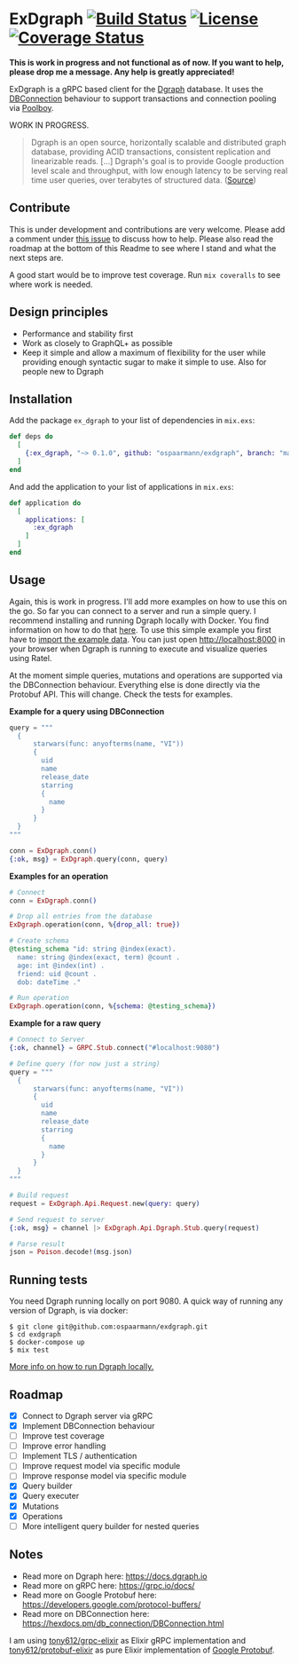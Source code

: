 # ExDgraph [![Build Status](https://travis-ci.org/ospaarmann/exdgraph.svg?branch=master)](https://travis-ci.org/ospaarmann/exdgraph) [![License](https://img.shields.io/badge/License-Apache%202.0-blue.svg)](https://opensource.org/licenses/Apache-2.0) [![Coverage Status](https://coveralls.io/repos/github/ospaarmann/exdgraph/badge.svg?branch=master)](https://coveralls.io/github/ospaarmann/exdgraph?branch=master)

**This is work in progress and not functional as of now. If you want to help, please drop me a message. Any help is greatly appreciated!**

ExDgraph is a gRPC based client for the [Dgraph](https://github.com/dgraph-io/dgraph) database. It uses the [DBConnection](https://hexdocs.pm/db_connection/DBConnection.html) behaviour to support transactions and connection pooling via [Poolboy](https://github.com/devinus/poolboy).

WORK IN PROGRESS.

> Dgraph is an open source, horizontally scalable and distributed graph database, providing ACID transactions, consistent replication and linearizable reads. [...] Dgraph's goal is to provide Google production level scale and throughput, with low enough latency to be serving real time user queries, over terabytes of structured data. ([Source](https://github.com/dgraph-io/dgraph))

## Contribute

This is under development and contributions are very welcome. Please add a comment under [this issue](https://github.com/ospaarmann/exdgraph/issues/4) to discuss how to help. Please also read the roadmap at the bottom of this Readme to see where I stand and what the next steps are.

A good start would be to improve test coverage. Run `mix coveralls` to see where work is needed.

## Design principles

- Performance and stability first
- Work as closely to GraphQL+ as possible
- Keep it simple and allow a maximum of flexibility for the user while providing enough syntactic sugar to make it simple to use. Also for people new to Dgraph

## Installation

Add the package `ex_dgraph` to your list of dependencies in `mix.exs`:

```elixir
def deps do
  [
    {:ex_dgraph, "~> 0.1.0", github: "ospaarmann/exdgraph", branch: "master"}
  ]
end
```

And add the application to your list of applications in `mix.exs`:

```elixir
def application do
  [
    applications: [
      :ex_dgraph
    ]
  ]
end
```

## Usage

Again, this is work in progress. I'll add more examples on how to use this on the go. So far you can connect to a server and run a simple query. I recommend installing and running Dgraph locally with Docker. You find information on how to do that [here](https://docs.dgraph.io/get-started/#from-docker-image). To use this simple example you first have to [import the example data](https://docs.dgraph.io/get-started/#step-3-run-queries). You can just open [http://localhost:8000](http://localhost:8000) in your browser when Dgraph is running to execute and visualize queries using Ratel.

At the moment simple queries, mutations and operations are supported via the DBConnection behaviour. Everything else is done directly via the Protobuf API. This will change. Check the tests for examples.

**Example for a query using DBConnection**

```elixir
query = """
  {
      starwars(func: anyofterms(name, "VI"))
      {
        uid
        name
        release_date
        starring
        {
          name
        }
      }
  }
"""

conn = ExDgraph.conn()
{:ok, msg} = ExDgraph.query(conn, query)
```

**Examples for an operation**

```elixir
# Connect
conn = ExDgraph.conn()

# Drop all entries from the database
ExDgraph.operation(conn, %{drop_all: true})

# Create schema
@testing_schema "id: string @index(exact).
  name: string @index(exact, term) @count .
  age: int @index(int) .
  friend: uid @count .
  dob: dateTime ."

# Run operation
ExDgraph.operation(conn, %{schema: @testing_schema})
```

**Example for a raw query**

```elixir
# Connect to Server
{:ok, channel} = GRPC.Stub.connect("#localhost:9080")

# Define query (for now just a string)
query = """
  {
      starwars(func: anyofterms(name, "VI"))
      {
        uid
        name
        release_date
        starring
        {
          name
        }
      }
  }
"""

# Build request
request = ExDgraph.Api.Request.new(query: query)

# Send request to server
{:ok, msg} = channel |> ExDgraph.Api.Dgraph.Stub.query(request)

# Parse result
json = Poison.decode!(msg.json)
```

## Running tests
You need Dgraph running locally on port 9080. A quick way of running any version of Dgraph, is via docker:

```
$ git clone git@github.com:ospaarmann/exdgraph.git
$ cd exdgraph
$ docker-compose up
$ mix test
```

[More info on how to run Dgraph locally.](https://docs.dgraph.io/get-started/)

## Roadmap

- [X] Connect to Dgraph server via gRPC
- [X] Implement DBConnection behaviour
- [ ] Improve test coverage
- [ ] Improve error handling
- [ ] Implement TLS / authentication
- [ ] Improve request model via specific module
- [ ] Improve response model via specific module
- [X] Query builder
- [X] Query executer
- [X] Mutations
- [X] Operations
- [ ] More intelligent query builder for nested queries

## Notes

- Read more on Dgraph here: https://docs.dgraph.io
- Read more on gRPC here: https://grpc.io/docs/
- Read more on Google Protobuf here: https://developers.google.com/protocol-buffers/
- Read more on DBConnection here: https://hexdocs.pm/db_connection/DBConnection.html

I am using [tony612/grpc-elixir](https://github.com/tony612/grpc-elixir) as Elixir gRPC implementation and [tony612/protobuf-elixir](https://github.com/tony612/protobuf-elixir) as pure Elixir implementation of [Google Protobuf](https://developers.google.com/protocol-buffers/).
